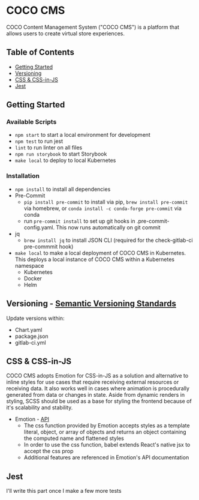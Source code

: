 # COCO CMS
COCO Content Management System ("COCO CMS") is a platform that allows users to create virtual store experiences.

## Table of Contents
* [Getting Started](#Getting-Started)
* [Versioning](#Versioning)
* [CSS & CSS-in-JS](#CSS-&-CSS-in-JS)
* [Jest](#Jest)

## Getting Started
### Available Scripts
* `npm start` to start a local environment for development
* `npm test` to run jest
* `lint` to run linter on all files
* `npm run storybook` to start Storybook
* `make local` to deploy to local Kubernetes

### Installation
* `npm install` to install all dependencies
* Pre-Commit
  * `pip install pre-commit` to install via pip, `brew install pre-commit` via homebrew, or `conda install -c conda-forge pre-commit` via conda
  * run `pre-commit install` to set up git hooks in .pre-commit-config.yaml. This now runs automatically on git commit
* jq
  * `brew install jq` to install JSON CLI (required for the check-gitlab-ci pre-commmit hook)
* `make local` to make a local deployment of COCO CMS in Kubernetes. This deploys a local instance of COCO CMS within a Kubernetes namespace
  * Kubernetes
  * Docker
  * Helm

## Versioning - [Semantic Versioning Standards](https://semver.org/)
Update versions within:
  * Chart.yaml
  * package.json
  * gitlab-ci.yml

## CSS & CSS-in-JS
COCO CMS adopts Emotion for CSS-in-JS as a solution and alternative to inline styles for use cases that require receiving external resources or receiving data. It also works well in cases where animation is procedurally generated from data or changes in state. Aside from dynamic renders in styling, SCSS should be used as a base for styling the frontend because of it's scalability and stability.
* Emotion - [API](https://emotion.sh/docs/emotion#api)
  * The css function provided by Emotion accepts styles as a template literal, object, or array of objects and returns an object containing the computed name and flattened styles
  * In order to use the css function, babel extends React's native jsx to accept the css prop
  * Additional features are referenced in Emotion's API documentation

## Jest
I'll write this part once I make a few more tests